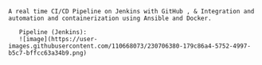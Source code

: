 	A real time CI/CD Pipeline on Jenkins with GitHub , & Integration and automation and containerization using Ansible and Docker.
	
       Pipeline (Jenkins):
       ![image](https://user-images.githubusercontent.com/110668073/230706380-179c86a4-5752-4997-b5c7-bffcc63a34b9.png)
